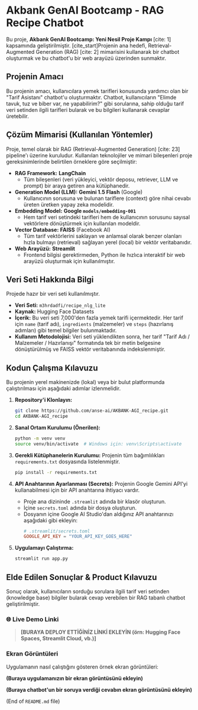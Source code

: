 
# Akbank GenAI Bootcamp - RAG Recipe Chatbot

Bu proje, **Akbank GenAI Bootcamp: Yeni Nesil Proje Kampı** [cite: 1] kapsamında geliştirilmiştir. [cite\_start]Projenin ana hedefi, Retrieval-Augmented Generation (RAG) [cite: 2] mimarisini kullanarak bir chatbot oluşturmak ve bu chatbot'u bir web arayüzü üzerinden sunmaktır.

## Projenin Amacı 

Bu projenin amacı, kullanıcılara yemek tarifleri konusunda yardımcı olan bir "Tarif Asistanı" chatbot'u oluşturmaktır. Chatbot, kullanıcıların "Elimde tavuk, tuz ve biber var, ne yapabilirim?" gibi sorularına, sahip olduğu tarif veri setinden ilgili tarifleri bularak ve bu bilgileri kullanarak cevaplar üretebilir.

## Çözüm Mimarisi (Kullanılan Yöntemler)

Proje, temel olarak bir RAG (Retrieval-Augmented Generation) [cite: 23] pipeline'ı üzerine kuruludur. Kullanılan teknolojiler ve mimari bileşenleri proje gereksinimlerinde belirtilen örneklere göre seçilmiştir:

  * **RAG Framework:** **LangChain** 
      * Tüm bileşenleri (veri yükleyici, vektör deposu, retriever, LLM ve prompt) bir araya getiren ana kütüphanedir.
  * **Generation Model (LLM):** **Gemini 1.5 Flash** (Google) 
      * Kullanıcının sorusuna ve bulunan tariflere (context) göre nihai cevabı üreten üretken yapay zeka modelidir.
  * **Embedding Model:** **Google `models/embedding-001`**
      * Hem tarif veri setindeki tarifleri hem de kullanıcının sorusunu sayısal vektörlere dönüştürmek için kullanılan modeldir.
  * **Vector Database:** **FAISS** (Facebook AI) 
      * Tüm tarif vektörlerini saklayan ve anlamsal olarak benzer olanları hızla bulmayı (retrieval) sağlayan yerel (local) bir vektör veritabanıdır.
  * **Web Arayüzü:** **Streamlit**
      * Frontend bilgisi gerektirmeden, Python ile hızlıca interaktif bir web arayüzü oluşturmak için kullanılmıştır.

## Veri Seti Hakkında Bilgi 

Projede hazır bir veri seti kullanılmıştır.

  * **Veri Seti:** `m3hrdadfi/recipe_nlg_lite`
  * **Kaynak:** Hugging Face Datasets
  * **İçerik:** Bu veri seti 7,000'den fazla yemek tarifi içermektedir. Her tarif için `name` (tarif adı), `ingredients` (malzemeler) ve `steps` (hazırlanış adımları) gibi temel bilgiler bulunmaktadır.
  * **Kullanım Metodolojisi:** Veri seti yüklendikten sonra, her tarif "Tarif Adı / Malzemeler / Hazırlanışı" formatında tek bir metin belgesine dönüştürülmüş ve FAISS vektör veritabanında indekslenmiştir.

## Kodun Çalışma Kılavuzu 

Bu projenin yerel makinenizde (lokal) veya bir bulut platformunda çalıştırılması için aşağıdaki adımlar izlenmelidir.

1.  **Repository'i Klonlayın:**

    ```bash
    git clone https://github.com/anse-ai/AKBANK-AGI_recipe.git
    cd AKBANK-AGI_recipe
    ```

2.  **Sanal Ortam Kurulumu (Önerilen):** 

    ```bash
    python -m venv venv
    source venv/bin/activate  # Windows için: venv\Scripts\activate
    ```

3.  **Gerekli Kütüphanelerin Kurulumu:**
    Projenin tüm bağımlılıkları `requirements.txt` dosyasında listelenmiştir.

    ```bash
    pip install -r requirements.txt
    ```

4.  **API Anahtarının Ayarlanması (Secrets):**
    Projenin Google Gemini API'yi kullanabilmesi için bir API anahtarına ihtiyacı vardır.

      * Proje ana dizininde `.streamlit` adında bir klasör oluşturun.
      * İçine `secrets.toml` adında bir dosya oluşturun.
      * Dosyanın içine Google AI Studio'dan aldığınız API anahtarınızı aşağıdaki gibi ekleyin:
        ```toml
        # .streamlit/secrets.toml
        GOOGLE_API_KEY = "YOUR_API_KEY_GOES_HERE"
        ```

5.  **Uygulamayı Çalıştırma:** 

    ```bash
    streamlit run app.py
    ```

## Elde Edilen Sonuçlar & Product Kılavuzu 

Sonuç olarak, kullanıcıların sorduğu sorulara ilgili tarif veri setinden (knowledge base) bilgiler bularak cevap verebilen bir RAG tabanlı chatbot geliştirilmiştir.

### 🌐 Live Demo Linki

> **[BURAYA DEPLOY ETTİĞİNİZ LİNKİ EKLEYİN (örn: Hugging Face Spaces, Streamlit Cloud, vb.)]**

### Ekran Görüntüleri 

Uygulamanın nasıl çalıştığını gösteren örnek ekran görüntüleri:

**(Buraya uygulamanızın bir ekran görüntüsünü ekleyin)**

**(Buraya chatbot'un bir soruya verdiği cevabın ekran görüntüsünü ekleyin)**

(End of `README.md` file)
